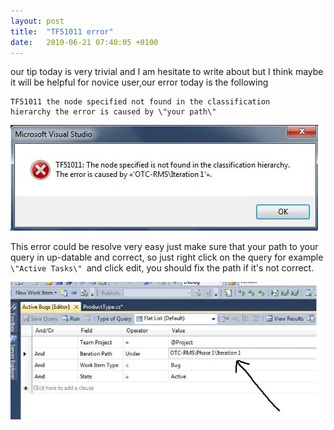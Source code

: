 ```yaml
---
layout: post
title:  "TF51011 error"
date:   2010-06-21 07:40:05 +0100
---
```


our tip today is very trivial and I am hesitate to write about but I think maybe it will be helpful for novice user,our error today is the
following 

```
TF51011 the node specified not found in the classification
hierarchy the error is caused by \"your path\"
```
![TFS Error](/assets/img/2010/06/TFS_Error.jpg)

This error could be resolve very easy just make sure that your path to your query in up-datable and correct, so just right click on the query for example `\"Active Tasks\" `and click edit, you should fix the path if
it\'s not correct.

![Error solution](/assets/img/2010/06/TFS_Error_resolve.jpg)